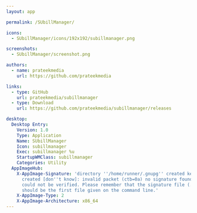 ```yaml
---
layout: app

permalink: /SUbillManager/

icons:
  - SUbillManager/icons/192x192/subillmanager.png

screenshots:
  - SUbillManager/screenshot.png

authors:
  - name: prateekmedia
    url: https://github.com/prateekmedia

links:
  - type: GitHub
    url: prateekmedia/subillmanager
  - type: Download
    url: https://github.com/prateekmedia/subillmanager/releases

desktop:
  Desktop Entry:
    Version: 1.0
    Type: Application
    Name: SUbillManager
    Icon: subillmanager
    Exec: subillmanager %u
    StartupWMClass: subillmanager
    Categories: Utility
  AppImageHub:
    X-AppImage-Signature: 'directory ''/home/runner/.gnupg'' created keybox ''/home/runner/.gnupg/pubring.kbx''
      created [don''t know]: invalid packet (ctb=0a) no signature found the signature
      could not be verified. Please remember that the signature file (.sig or .asc)
      should be the first file given on the command line.'
    X-AppImage-Type: 2
    X-AppImage-Architecture: x86_64
---
```

